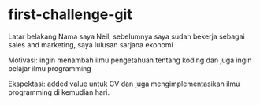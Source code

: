 # first-challenge-git

Latar belakang
Nama saya Neil, sebelumnya saya sudah bekerja sebagai sales and marketing, saya lulusan sarjana ekonomi

Motivasi:
ingin menambah ilmu pengetahuan tentang koding dan juga ingin belajar ilmu programming

Ekspektasi:
added value untuk CV dan juga mengimplementasikan ilmu programming di kemudian hari.
